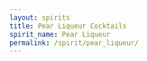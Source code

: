 ```yaml
---
layout: spirits
title: Pear Liqueur Cocktails
spirit_name: Pear Liqueur
permalink: /spirit/pear_liqueur/
---
```

